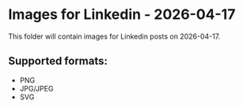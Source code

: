 # Images for Linkedin - 2026-04-17

This folder will contain images for Linkedin posts on 2026-04-17.

## Supported formats:
- PNG
- JPG/JPEG
- SVG
